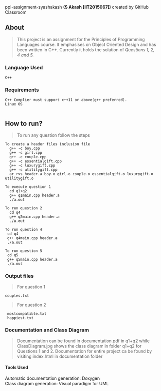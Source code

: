 ppl-assignment-syashakash **(S Akash [IIT2015067])**  created by GitHub Classroom

## About

>This project is an assignment for the Principles of Programming Languages course. It emphasises on Object Oriented Design and has been written in C++. Currently it holds the solution of *Questions 1, 2, 4 and 5.*

### Language Used
```
C++
```
### Requirements
```
C++ Complier must support c++11 or above(g++ preferred).
Linux OS


```
## How to run?
>To run any question follow the steps
```
To create a header files inclusion file
  g++ -c boy.cpp
  g++ -c girl.cpp
  g++ -c couple.cpp
  g++ -c essentialgift.cpp
  g++ -c luxurygift.cpp
  g++ -c utilitygift.cpp
  ar rvs header.a boy.o girl.o couple.o essentialgift.o luxurygift.o utilitygift.o
```
```
To execute question 1
  cd q1+q2
  g++ q1main.cpp header.a
  ./a.out
```
```
To run question 2
  cd q4
  g++ q2main.cpp header.a
  ./a.out
 ```
 ```
To run question 4
  cd q4
  g++ q4main.cpp header.a
  ./a.out
 ```
 ```
To run question 5
  cd q5
  g++ q5main.cpp header.a
  ./a.out
 ```
 ### Output files
 >For question 1 
  ```
  couples.txt
  ```
 >For question 2
 ```
  mostcompatible.txt
  happiest.txt
```

### Documentation and Class Diagram
 >Documentation can be found in documentation.pdf in q1+q2 while ClassDiagram.jpg shows the class diagram in folder q1+q2 for Questions 1 and 2.
 > Documentation for entire project ca be found by visiting index.html in documentation folder
 
#### Tools Used
Automatic documentation generation: Doxygen  
Class diagram generation: Visual paradigm for UML
